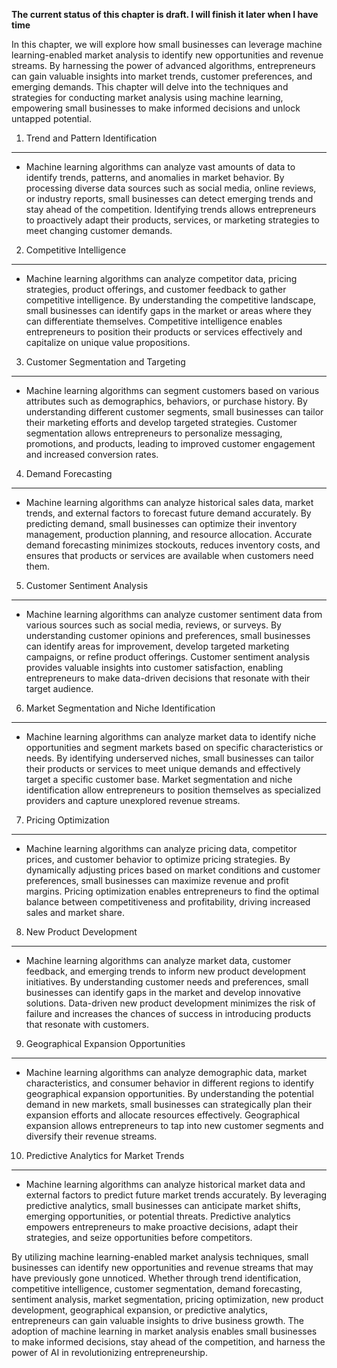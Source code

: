 **The current status of this chapter is draft. I will finish it later when I have time**

In this chapter, we will explore how small businesses can leverage machine learning-enabled market analysis to identify new opportunities and revenue streams. By harnessing the power of advanced algorithms, entrepreneurs can gain valuable insights into market trends, customer preferences, and emerging demands. This chapter will delve into the techniques and strategies for conducting market analysis using machine learning, empowering small businesses to make informed decisions and unlock untapped potential.

1. Trend and Pattern Identification
-----------------------------------

* Machine learning algorithms can analyze vast amounts of data to identify trends, patterns, and anomalies in market behavior. By processing diverse data sources such as social media, online reviews, or industry reports, small businesses can detect emerging trends and stay ahead of the competition. Identifying trends allows entrepreneurs to proactively adapt their products, services, or marketing strategies to meet changing customer demands.

2. Competitive Intelligence
---------------------------

* Machine learning algorithms can analyze competitor data, pricing strategies, product offerings, and customer feedback to gather competitive intelligence. By understanding the competitive landscape, small businesses can identify gaps in the market or areas where they can differentiate themselves. Competitive intelligence enables entrepreneurs to position their products or services effectively and capitalize on unique value propositions.

3. Customer Segmentation and Targeting
--------------------------------------

* Machine learning algorithms can segment customers based on various attributes such as demographics, behaviors, or purchase history. By understanding different customer segments, small businesses can tailor their marketing efforts and develop targeted strategies. Customer segmentation allows entrepreneurs to personalize messaging, promotions, and products, leading to improved customer engagement and increased conversion rates.

4. Demand Forecasting
---------------------

* Machine learning algorithms can analyze historical sales data, market trends, and external factors to forecast future demand accurately. By predicting demand, small businesses can optimize their inventory management, production planning, and resource allocation. Accurate demand forecasting minimizes stockouts, reduces inventory costs, and ensures that products or services are available when customers need them.

5. Customer Sentiment Analysis
------------------------------

* Machine learning algorithms can analyze customer sentiment data from various sources such as social media, reviews, or surveys. By understanding customer opinions and preferences, small businesses can identify areas for improvement, develop targeted marketing campaigns, or refine product offerings. Customer sentiment analysis provides valuable insights into customer satisfaction, enabling entrepreneurs to make data-driven decisions that resonate with their target audience.

6. Market Segmentation and Niche Identification
-----------------------------------------------

* Machine learning algorithms can analyze market data to identify niche opportunities and segment markets based on specific characteristics or needs. By identifying underserved niches, small businesses can tailor their products or services to meet unique demands and effectively target a specific customer base. Market segmentation and niche identification allow entrepreneurs to position themselves as specialized providers and capture unexplored revenue streams.

7. Pricing Optimization
-----------------------

* Machine learning algorithms can analyze pricing data, competitor prices, and customer behavior to optimize pricing strategies. By dynamically adjusting prices based on market conditions and customer preferences, small businesses can maximize revenue and profit margins. Pricing optimization enables entrepreneurs to find the optimal balance between competitiveness and profitability, driving increased sales and market share.

8. New Product Development
--------------------------

* Machine learning algorithms can analyze market data, customer feedback, and emerging trends to inform new product development initiatives. By understanding customer needs and preferences, small businesses can identify gaps in the market and develop innovative solutions. Data-driven new product development minimizes the risk of failure and increases the chances of success in introducing products that resonate with customers.

9. Geographical Expansion Opportunities
---------------------------------------

* Machine learning algorithms can analyze demographic data, market characteristics, and consumer behavior in different regions to identify geographical expansion opportunities. By understanding the potential demand in new markets, small businesses can strategically plan their expansion efforts and allocate resources effectively. Geographical expansion allows entrepreneurs to tap into new customer segments and diversify their revenue streams.

10. Predictive Analytics for Market Trends
------------------------------------------

* Machine learning algorithms can analyze historical market data and external factors to predict future market trends accurately. By leveraging predictive analytics, small businesses can anticipate market shifts, emerging opportunities, or potential threats. Predictive analytics empowers entrepreneurs to make proactive decisions, adapt their strategies, and seize opportunities before competitors.

By utilizing machine learning-enabled market analysis techniques, small businesses can identify new opportunities and revenue streams that may have previously gone unnoticed. Whether through trend identification, competitive intelligence, customer segmentation, demand forecasting, sentiment analysis, market segmentation, pricing optimization, new product development, geographical expansion, or predictive analytics, entrepreneurs can gain valuable insights to drive business growth. The adoption of machine learning in market analysis enables small businesses to make informed decisions, stay ahead of the competition, and harness the power of AI in revolutionizing entrepreneurship.
